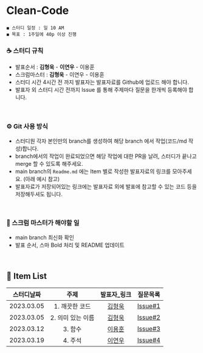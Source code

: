 # Clean-Code

    ◼︎ 스터디 일정 : 일 10 AM
    ◼︎ 목표 : 1주일에 40p 이상 진행

    
### ☕️ 스터디 규칙

- 발표순서 : **김형욱** - **이연우** - 이용훈
- 스크럼마스터 : **김형욱** - 이연우 - 이용훈
- 스터디 시간 4시간 전 까지 발표자는 발표자료를 Github에 업로드 해야 합니다.
- 발표자 외 스터디 시간 전까지 Issue 를 통해 주제마다 질문을 한개씩 등록해야 합니다.

<br>

### ⚙️ Git 사용 방식

- 스터디원 각자 본인만의 branch를 생성하여 해당 branch 에서 작업(코드/md 작성)합니다.
- branch에서의 작업이 완료되었으면 해당 작업에 대한 PR을 날려, 스터디가 끝나고 merge 할 수 있도록 해주세요.
- main branch의 `Readme.md` 에는 Item 별로 작성한 발표자료의 링크를 모아주세요. (아래 예시 참고)
- 발표자료가 저장되어있는 링크에는 발표자료 외에 발표에 참고할 수 있는 코드 등을 저장해두셔도 됩니다.
<br>

### 📌 스크럼 마스터가 해야할 일

- main branch 최신화 확인
- 발표 순서, 스마 Bold 처리 및 README 업데이트
<br>


## 🍄 Item List

|   스터디날짜    | 주제 | 발표자_링크 |    질문목록 |
|:----------:|:---:|:----------:|:----------:|
| 2023.03.05 | 1. 깨끗한 코드 | [김형욱](https://morning-paprika-8fa.notion.site/7c828fa6634f4adfa3268dd0efadfeaf) | [Issue#1](https://github.com/Dev-Prison/Clean-Code/issues/1) |
| 2023.03.05 | 2. 의미 있는 이름 | [김형욱](https://morning-paprika-8fa.notion.site/dc96fc0af88b466c960d53553d9bd614) | [Issue#2](https://github.com/Dev-Prison/Clean-Code/issues/3) |
| 2023.03.12 | 3. 함수 | [이용훈](https://github.com/Dev-Prison/Clean-Code/blob/main/yonghoon/ch03_%ED%95%A8%EC%88%98.md) | [Issue#3](https://github.com/Dev-Prison/Clean-Code/issues/5) |
| 2023.03.19 | 4. 주석 | [이연우](https://github.com/Dev-Prison/Clean-Code/blob/main/ynoolee/ch04_%EC%A3%BC%EC%84%9D.md) | [Issue#4](https://github.com/Dev-Prison/Clean-Code/issues/8)|
